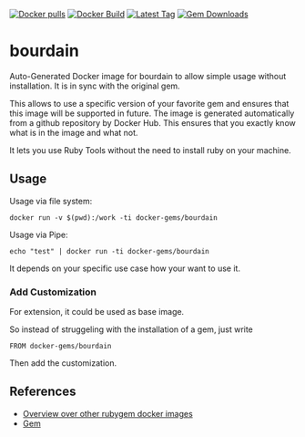 [![Docker pulls](https://img.shields.io/docker/pulls/rubygem/bourdain.svg)](https://hub.docker.com/r/rubygem/bourdain/)
[![Docker Build](https://img.shields.io/docker/automated/rubygem/bourdain.svg)](https://hub.docker.com/r/rubygem/bourdain/)
[![Latest Tag](https://img.shields.io/github/tag/docker-rubygem/bourdain.svg)](https://hub.docker.com/r/rubygem/bourdain/)
[![Gem Downloads](https://img.shields.io/gem/dt/bourdain.svg)](https://rubygems.org/gems/bourdain/)
# bourdain

Auto-Generated Docker image for bourdain to allow simple usage without installation.
It is in sync with the original gem.

This allows to use a specific version of your favorite gem and ensures that this image will be supported in future.
The image is generated automatically from a github repository by Docker Hub.
This ensures that you exactly know what is in the image and what not.

It lets you use Ruby Tools without the need to install ruby on your machine.

## Usage

Usage via file system:

`docker run -v $(pwd):/work -ti docker-gems/bourdain`

Usage via Pipe:

`echo "test" | docker run -ti docker-gems/bourdain`

It depends on your specific use case how your want to use it.

### Add Customization

For extension, it could be used as base image.

So instead of struggeling with the installation of a gem, just write

`FROM docker-gems/bourdain`

Then add the customization.

## References

 - [Overview over other rubygem docker images](https://github.com/thinkbot/docker-rubygem)
 - [Gem](https://rubygems.org/gems/bourdain/)
